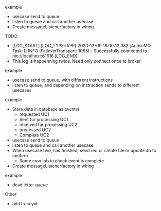 example 
- usecase send to queue
- listen to queue and call another usecase
- Create messageListenerfactory in wiring

TODO:
- [LOG_START] [LOG_TYPE=APP] 2020-12-09 18:00:12,082 [ActiveMQ Task-1] INFO (FailoverTransport: 1065) - Successfully connected to nio://localhost:61616 [LOG_END]
- This log is happenning twice. Need only connect once to broker

example 
- usecase send to queue, with different instructions
- listen to queue, and depending on instruction sends to different usecases

example 
- Store data in database as events(
    - requested UC1
    - Sent for processing UC1
    - received for processing UC2
    - processed UC2
    - Complete UC2
- usecase send to queue
- listen to queue and call another usecase
- When usecase two, has finished, send req or create file or update db to confirm
    - Some cron job to check event is complete
- Create messageListenerfactory in wiring

example 
- dead letter queue

Other 

- add traceyid